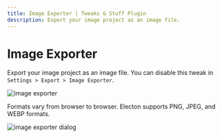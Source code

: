 ```yaml
---
title: Image Exporter | Tweaks & Stuff Plugin
description: Export your image project as an image file.
---
```


# Image Exporter

Export your image project as an image file. You can disable this tweak in `Settings > Export > Image Exporter`.

![image exporter](/images/tweaks_n_stuff/image_exporter.webp)

Formats vary from browser to browser. Electon supports PNG, JPEG, and WEBP formats.

![image exporter dialog](/images/tweaks_n_stuff/image_exporter_dialog.webp)
